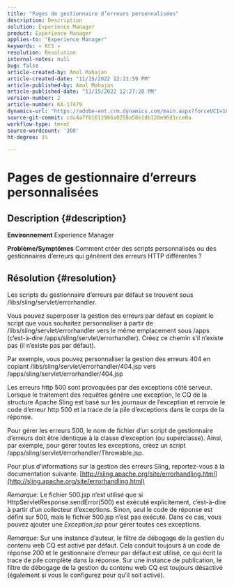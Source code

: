 ```yaml
---
title: "Pages de gestionnaire d’erreurs personnalisées"
description: Description
solution: Experience Manager
product: Experience Manager
applies-to: "Experience Manager"
keywords: « KCS »
resolution: Resolution
internal-notes: null
bug: false
article-created-by: Amol Mahajan
article-created-date: "11/15/2022 12:21:59 PM"
article-published-by: Amol Mahajan
article-published-date: "11/15/2022 12:27:20 PM"
version-number: 2
article-number: KA-17479
dynamics-url: "https://adobe-ent.crm.dynamics.com/main.aspx?forceUCI=1&pagetype=entityrecord&etn=knowledgearticle&id=9c776318-e064-ed11-9561-6045bd006a22"
source-git-commit: cdc4a7fb1612906a0258a58e1db128e96d1cce0a
workflow-type: tm+mt
source-wordcount: '308'
ht-degree: 1%

---
```


# Pages de gestionnaire d’erreurs personnalisées

## Description {#description}

<b>Environnement</b>
Experience Manager


<b>Problème/Symptômes</b>
Comment créer des scripts personnalisés ou des gestionnaires d’erreurs qui génèrent des erreurs HTTP différentes ?


## Résolution {#resolution}


Les scripts du gestionnaire d’erreurs par défaut se trouvent sous /libs/sling/servlet/errorhandler.

Vous pouvez superposer la gestion des erreurs par défaut en copiant le script que vous souhaitez personnaliser à partir de /libs/sling/servlet/errorhandler vers le même emplacement sous /apps (c’est-à-dire /apps/sling/servlet/errorhandler). Créez ce chemin s’il n’existe pas (il n’existe pas par défaut).

Par exemple, vous pouvez personnaliser la gestion des erreurs 404 en copiant /libs/sling/servlet/errorhandler/404.jsp vers /apps/sling/servlet/errorhandler/404.jsp

Les erreurs http 500 sont provoquées par des exceptions côté serveur. Lorsque le traitement des requêtes génère une exception, le CQ de la structure Apache Sling est basé sur les journaux de l’exception et renvoie le code d’erreur http 500 et la trace de la pile d’exceptions dans le corps de la réponse.

Pour gérer les erreurs 500, le nom de fichier d’un script de gestionnaire d’erreurs doit être identique à la classe d’exception (ou superclasse). Ainsi, par exemple, pour gérer toutes les exceptions, créez un script /apps/sling/servlet/errorhandler/Throwable.jsp.

Pour plus d’informations sur la gestion des erreurs Sling, reportez-vous à la documentation suivante. [http://sling.apache.org/site/errorhandling.html](http://sling.apache.org/site/errorhandling.html)

*Remarque*: Le fichier 500.jsp n’est utilisé que si HttpServletResponse.sendError(500) est exécuté explicitement, c’est-à-dire à partir d’un collecteur d’exceptions.
Sinon, seul le code de réponse est défini sur 500, mais le fichier 500.jsp n’est pas exécuté.
Dans ce cas, vous pouvez ajouter une *Exception.jsp* pour gérer toutes ces exceptions.

*Remarque*: Sur une instance d’auteur, le filtre de débogage de la gestion du contenu web CQ est activé par défaut. Cela conduit toujours à un code de réponse 200 et le gestionnaire d’erreur par défaut est utilisé, ce qui écrit la trace de pile complète dans la réponse. Sur une instance de publication, le filtre de débogage de la gestion du contenu web CQ est toujours désactivé (également si vous le configurez pour qu’il soit activé).
